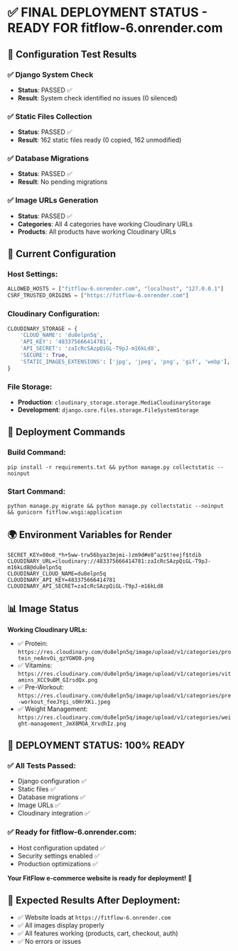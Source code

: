 # ✅ FINAL DEPLOYMENT STATUS - READY FOR fitflow-6.onrender.com

## 🎯 Configuration Test Results

### **✅ Django System Check**
- **Status**: PASSED ✅
- **Result**: System check identified no issues (0 silenced)

### **✅ Static Files Collection**
- **Status**: PASSED ✅
- **Result**: 162 static files ready (0 copied, 162 unmodified)

### **✅ Database Migrations**
- **Status**: PASSED ✅
- **Result**: No pending migrations

### **✅ Image URLs Generation**
- **Status**: PASSED ✅
- **Categories**: All 4 categories have working Cloudinary URLs
- **Products**: All products have working Cloudinary URLs

## 🔧 Current Configuration

### **Host Settings:**
```python
ALLOWED_HOSTS = ["fitflow-6.onrender.com", "localhost", "127.0.0.1"]
CSRF_TRUSTED_ORIGINS = ["https://fitflow-6.onrender.com"]
```

### **Cloudinary Configuration:**
```python
CLOUDINARY_STORAGE = {
    'CLOUD_NAME': 'du8elpn5q',
    'API_KEY': '483375666414781',
    'API_SECRET': 'zaIcRcSAzpQiGL-T9pJ-m16kLd8',
    'SECURE': True,
    'STATIC_IMAGES_EXTENSIONS': ['jpg', 'jpeg', 'png', 'gif', 'webp'],
}
```

### **File Storage:**
- **Production**: `cloudinary_storage.storage.MediaCloudinaryStorage`
- **Development**: `django.core.files.storage.FileSystemStorage`

## 🚀 Deployment Commands

### **Build Command:**
```
pip install -r requirements.txt && python manage.py collectstatic --noinput
```

### **Start Command:**
```
python manage.py migrate && python manage.py collectstatic --noinput && gunicorn fitflow.wsgi:application
```

## 🌍 Environment Variables for Render

```
SECRET_KEY=00o0_*h+5ww-trw56byaz3mjmi-)zm9d#e8^az$t!eejf$tdib
CLOUDINARY_URL=cloudinary://483375666414781:zaIcRcSAzpQiGL-T9pJ-m16kLd8@du8elpn5q
CLOUDINARY_CLOUD_NAME=du8elpn5q
CLOUDINARY_API_KEY=483375666414781
CLOUDINARY_API_SECRET=zaIcRcSAzpQiGL-T9pJ-m16kLd8
```

## 📊 Image Status

**Working Cloudinary URLs:**
- ✅ Protein: `https://res.cloudinary.com/du8elpn5q/image/upload/v1/categories/protein_neAnvOi_qzYGWO0.png`
- ✅ Vitamins: `https://res.cloudinary.com/du8elpn5q/image/upload/v1/categories/vitamins_XCC9uBM_GIrsdQx.png`
- ✅ Pre-Workout: `https://res.cloudinary.com/du8elpn5q/image/upload/v1/categories/pre-workout_feeJYgi_s0HrXKi.jpeg`
- ✅ Weight Management: `https://res.cloudinary.com/du8elpn5q/image/upload/v1/categories/weight-management_JmX8MOA_XrvdhIz.png`

## 🎉 DEPLOYMENT STATUS: 100% READY

### **✅ All Tests Passed:**
- Django configuration ✅
- Static files ✅
- Database migrations ✅
- Image URLs ✅
- Cloudinary integration ✅

### **✅ Ready for fitflow-6.onrender.com:**
- Host configuration updated ✅
- Security settings enabled ✅
- Production optimizations ✅

**Your FitFlow e-commerce website is ready for deployment!** 🚀

## 🎯 Expected Results After Deployment:
- ✅ Website loads at `https://fitflow-6.onrender.com`
- ✅ All images display properly
- ✅ All features working (products, cart, checkout, auth)
- ✅ No errors or issues